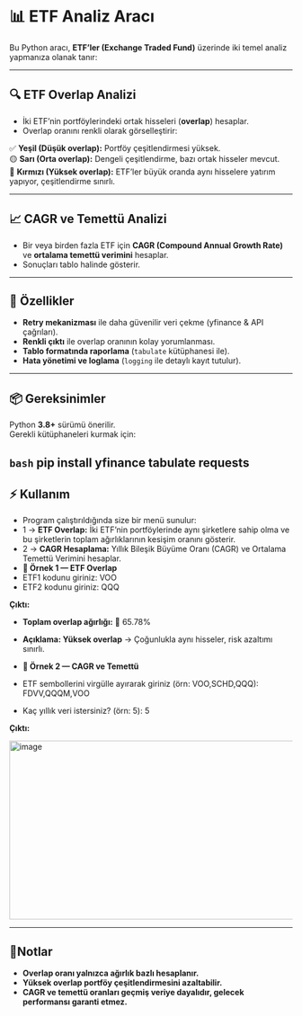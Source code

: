 # 📊 ETF Analiz Aracı

Bu Python aracı, **ETF’ler (Exchange Traded Fund)** üzerinde iki temel analiz yapmanıza olanak tanır:

---

## 🔍 ETF Overlap Analizi
- İki ETF’nin portföylerindeki ortak hisseleri (**overlap**) hesaplar.  
- Overlap oranını renkli olarak görselleştirir:  

✅ **Yeşil (Düşük overlap):** Portföy çeşitlendirmesi yüksek.  
🟡 **Sarı (Orta overlap):** Dengeli çeşitlendirme, bazı ortak hisseler mevcut.  
🔴 **Kırmızı (Yüksek overlap):** ETF’ler büyük oranda aynı hisselere yatırım yapıyor, çeşitlendirme sınırlı.  

---

## 📈 CAGR ve Temettü Analizi
- Bir veya birden fazla ETF için **CAGR (Compound Annual Growth Rate)** ve **ortalama temettü verimini** hesaplar.  
- Sonuçları tablo halinde gösterir.  

---

## 🚀 Özellikler
- **Retry mekanizması** ile daha güvenilir veri çekme (yfinance & API çağrıları).  
- **Renkli çıktı** ile overlap oranının kolay yorumlanması.  
- **Tablo formatında raporlama** (`tabulate` kütüphanesi ile).  
- **Hata yönetimi ve loglama** (`logging` ile detaylı kayıt tutulur).  

---

## 📦 Gereksinimler
Python **3.8+** sürümü önerilir.  
Gerekli kütüphaneleri kurmak için:  

```bash```
pip install yfinance tabulate requests 
---

## ⚡ Kullanım
- Program çalıştırıldığında size bir menü sunulur: 
- 1 → **ETF Overlap:** İki ETF’nin portföylerinde aynı şirketlere sahip olma ve bu şirketlerin toplam ağırlıklarının kesişim oranını gösterir.  
- 2 → **CAGR Hesaplama:** Yıllık Bileşik Büyüme Oranı (CAGR) ve Ortalama Temettü Verimini hesaplar.  
- **🔹 Örnek 1 — ETF Overlap**
-  ETF1 kodunu giriniz: VOO
-  ETF2 kodunu giriniz: QQQ

  **Çıktı:**
-  **Toplam overlap ağırlığı:** 🔴 65.78%
-  **Açıklama: Yüksek overlap** → Çoğunlukla aynı hisseler, risk azaltımı sınırlı.


- **🔹 Örnek 2 — CAGR ve Temettü**
-  ETF sembollerini virgülle ayırarak giriniz (örn: VOO,SCHD,QQQ): FDVV,QQQM,VOO
-  Kaç yıllık veri istersiniz? (örn: 5): 5

  **Çıktı:**

<img width="706" height="318" alt="image" src="https://github.com/user-attachments/assets/62034356-8cbc-41bf-959a-153e9e843bfe" />

---

## 📌Notlar
 - **Overlap oranı yalnızca ağırlık bazlı hesaplanır.**
 - **Yüksek overlap portföy çeşitlendirmesini azaltabilir.**
 - **CAGR ve temettü oranları geçmiş veriye dayalıdır, gelecek performansı garanti etmez.**







